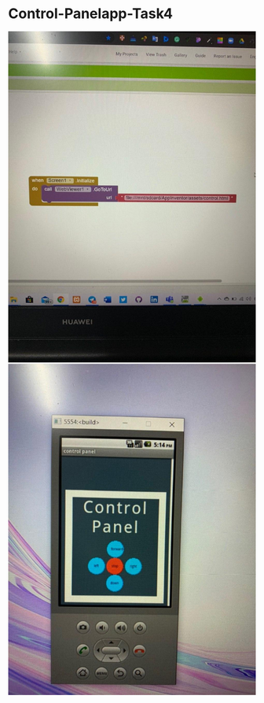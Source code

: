 # Control-Panelapp-Task4
<img src ="photo_2020-07-05_17-19-00.jpg">
<img src ="photo_2020-07-05_17-19-18.jpg">
